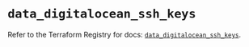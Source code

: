 # `data_digitalocean_ssh_keys`

Refer to the Terraform Registry for docs: [`data_digitalocean_ssh_keys`](https://registry.terraform.io/providers/digitalocean/digitalocean/2.36.0/docs/data-sources/ssh_keys).
